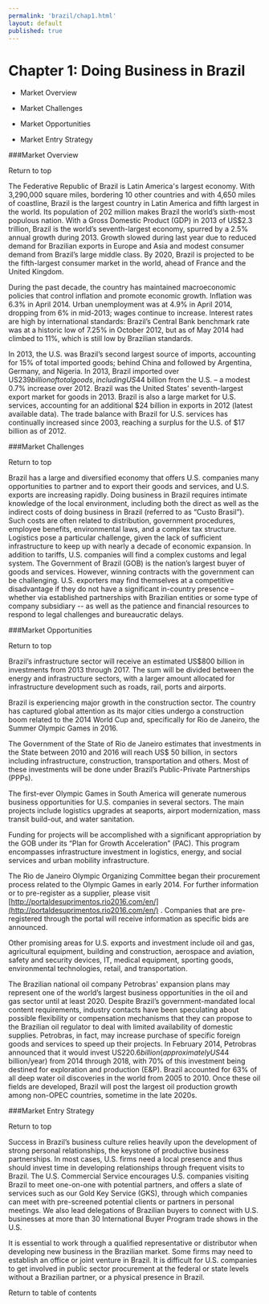 ```yaml
--- 
permalink: 'brazil/chap1.html' 
layout: default
published: true 
---
```

<h1 id="chap1">Chapter 1: Doing Business in Brazil</h1>

* Market Overview

* Market Challenges

* Market Opportunities

* Market Entry Strategy

###Market Overview 

Return to top

The Federative Republic of Brazil is Latin America's largest economy. With 3,290,000 square miles, bordering 10 other countries and with 4,650 miles of coastline, Brazil is the largest country in Latin America and fifth largest in the world. Its population of 202 million makes Brazil the world’s sixth-most populous nation. With a Gross Domestic Product (GDP) in 2013 of US$2.3 trillion, Brazil is the world’s seventh-largest economy, spurred by a 2.5% annual growth during 2013. Growth slowed during last year due to reduced demand for Brazilian exports in Europe and Asia and modest consumer demand from Brazil’s large middle class. By 2020, Brazil is projected to be the fifth-largest consumer market in the world, ahead of France and the United Kingdom.

During the past decade, the country has maintained macroeconomic policies that control inflation and promote economic growth. Inflation was 6.3% in April 2014. Urban unemployment was at 4.9% in April 2014, dropping from 6% in mid-2013; wages continue to increase. Interest rates are high by international standards: Brazil’s Central Bank benchmark rate was at a historic low of 7.25% in October 2012, but as of May 2014 had climbed to 11%, which is still low by Brazilian standards.

In 2013, the U.S. was Brazil’s second largest source of imports, accounting for 15% of total imported goods; behind China and followed by Argentina, Germany, and Nigeria. In 2013, Brazil imported over US$239 billion of total goods, including US$44 billion from the U.S. – a modest 0.7% increase over 2012. Brazil was the United States' seventh-largest export market for goods in 2013. Brazil is also a large market for U.S. services, accounting for an additional $24 billion in exports in 2012 (latest available data). The trade balance with Brazil for U.S. services has continually increased since 2003, reaching a surplus for the U.S. of $17 billion as of 2012.

###Market Challenges 

Return to top

Brazil has a large and diversified economy that offers U.S. companies many opportunities to partner and to export their goods and services, and U.S. exports are increasing rapidly. Doing business in Brazil requires intimate knowledge of the local environment, including both the direct as well as the indirect costs of doing business in Brazil (referred to as “Custo Brasil”). Such costs are often related to distribution, government procedures, employee benefits, environmental laws, and a complex tax structure. Logistics pose a particular challenge, given the lack of sufficient infrastructure to keep up with nearly a decade of economic expansion. In addition to tariffs, U.S. companies will find a complex customs and legal system. The Government of Brazil (GOB) is the nation’s largest buyer of goods and services. However, winning contracts with the government can be challenging. U.S. exporters may find themselves at a competitive disadvantage if they do not have a significant in-country presence – whether via established partnerships with Brazilian entities or some type of company subsidiary -- as well as the patience and financial resources to respond to legal challenges and bureaucratic delays.

###Market Opportunities 

Return to top

Brazil’s infrastructure sector will receive an estimated US$800 billion in investments from 2013 through 2017. The sum will be divided between the energy and infrastructure sectors, with a larger amount allocated for infrastructure development such as roads, rail, ports and airports.

Brazil is experiencing major growth in the construction sector. The country has captured global attention as its major cities undergo a construction boom related to the 2014 World Cup and, specifically for Rio de Janeiro, the Summer Olympic Games in 2016.

The Government of the State of Rio de Janeiro estimates that investments in the State between 2010 and 2016 will reach US$ 50 billion, in sectors including infrastructure, construction, transportation and others. Most of these investments will be done under Brazil’s Public-Private Partnerships (PPPs).

The first-ever Olympic Games in South America will generate numerous business opportunities for U.S. companies in several sectors. The main projects include logistics upgrades at seaports, airport modernization, mass transit build-out, and water sanitation.

Funding for projects will be accomplished with a significant appropriation by the GOB under its “Plan for Growth Acceleration” (PAC). This program encompasses infrastructure investment in logistics, energy, and social services and urban mobility infrastructure.

The Rio de Janeiro Olympic Organizing Committee began their procurement process related to the Olympic Games in early 2014. For further information or to pre-register as a supplier, please visit [http://portaldesuprimentos.rio2016.com/en/](http://portaldesuprimentos.rio2016.com/en/) . Companies that are pre-registered through the portal will receive information as specific bids are announced.

Other promising areas for U.S. exports and investment include oil and gas, agricultural equipment, building and construction, aerospace and aviation, safety and security devices, IT, medical equipment, sporting goods, environmental technologies, retail, and transportation.

The Brazilian national oil company Petrobras' expansion plans may represent one of the world’s largest business opportunities in the oil and gas sector until at least 2020. Despite Brazil’s government-mandated local content requirements, industry contacts have been speculating about possible flexibility or compensation mechanisms that they can propose to the Brazilian oil regulator to deal with limited availability of domestic supplies. Petrobras, in fact, may increase purchase of specific foreign goods and services to speed up their projects. In February 2014, Petrobras announced that it would invest US$220.6 billion (approximately US$44 billion/year) from 2014 through 2018, with 70% of this investment being destined for exploration and production (E&P). Brazil accounted for 63% of all deep water oil discoveries in the world from 2005 to 2010. Once these oil fields are developed, Brazil will post the largest oil production growth among non-OPEC countries, sometime in the late 2020s.

###Market Entry Strategy 

Return to top

Success in Brazil’s business culture relies heavily upon the development of strong personal relationships, the keystone of productive business partnerships. In most cases, U.S. firms need a local presence and thus should invest time in developing relationships through frequent visits to Brazil. The U.S. Commercial Service encourages U.S. companies visiting Brazil to meet one-on-one with potential partners, and offers a slate of services such as our Gold Key Service (GKS), through which companies can meet with pre-screened potential clients or partners in personal meetings. We also lead delegations of Brazilian buyers to connect with U.S. businesses at more than 30 International Buyer Program trade shows in the U.S.

It is essential to work through a qualified representative or distributor when developing new business in the Brazilian market. Some firms may need to establish an office or joint venture in Brazil. It is difficult for U.S. companies to get involved in public sector procurement at the federal or state levels without a Brazilian partner, or a physical presence in Brazil.

Return to table of contents

